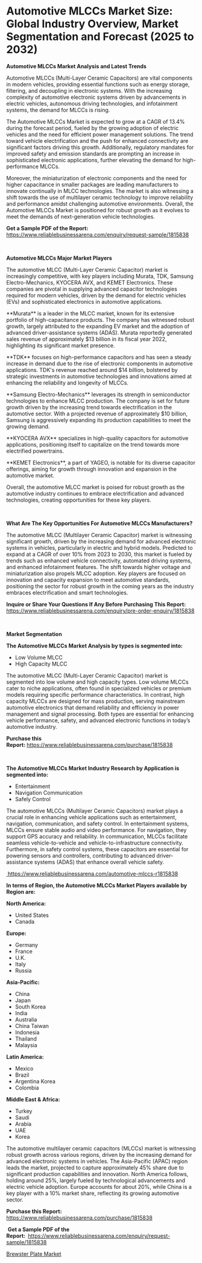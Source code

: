 <p><h1>Automotive MLCCs Market Size: Global Industry Overview, Market Segmentation and Forecast (2025 to 2032)</h1></p><p><strong>Automotive MLCCs Market Analysis and Latest Trends</strong></p>
<p><p>Automotive MLCCs (Multi-Layer Ceramic Capacitors) are vital components in modern vehicles, providing essential functions such as energy storage, filtering, and decoupling in electronic systems. With the increasing complexity of automotive electronic systems driven by advancements in electric vehicles, autonomous driving technologies, and infotainment systems, the demand for MLCCs is rising.</p><p>The Automotive MLCCs Market is expected to grow at a CAGR of 13.4% during the forecast period, fueled by the growing adoption of electric vehicles and the need for efficient power management solutions. The trend toward vehicle electrification and the push for enhanced connectivity are significant factors driving this growth. Additionally, regulatory mandates for improved safety and emission standards are prompting an increase in sophisticated electronic applications, further elevating the demand for high-performance MLCCs.</p><p>Moreover, the miniaturization of electronic components and the need for higher capacitance in smaller packages are leading manufacturers to innovate continually in MLCC technologies. The market is also witnessing a shift towards the use of multilayer ceramic technology to improve reliability and performance amidst challenging automotive environments. Overall, the Automotive MLCCs Market is positioned for robust growth as it evolves to meet the demands of next-generation vehicle technologies.</p></p>
<p><strong>Get a Sample PDF of the Report:&nbsp;</strong> <a href="https://www.reliablebusinessarena.com/enquiry/request-sample/1815838?utm_campaign=2444&utm_medium=2&utm_source=Github&utm_content=ia&utm_term=11022025&utm_id=automotive-mlccs">https://www.reliablebusinessarena.com/enquiry/request-sample/1815838</a></p>
<p>&nbsp;</p>
<p><strong>Automotive MLCCs Major Market Players</strong></p>
<p><p>The automotive MLCC (Multi-Layer Ceramic Capacitor) market is increasingly competitive, with key players including Murata, TDK, Samsung Electro-Mechanics, KYOCERA AVX, and KEMET Electronics. These companies are pivotal in supplying advanced capacitor technologies required for modern vehicles, driven by the demand for electric vehicles (EVs) and sophisticated electronics in automotive applications.</p><p>**Murata** is a leader in the MLCC market, known for its extensive portfolio of high-capacitance products. The company has witnessed robust growth, largely attributed to the expanding EV market and the adoption of advanced driver-assistance systems (ADAS). Murata reportedly generated sales revenue of approximately $13 billion in its fiscal year 2022, highlighting its significant market presence.</p><p>**TDK** focuses on high-performance capacitors and has seen a steady increase in demand due to the rise of electronic components in automotive applications. TDK's revenue reached around $14 billion, bolstered by strategic investments in automotive technologies and innovations aimed at enhancing the reliability and longevity of MLCCs.</p><p>**Samsung Electro-Mechanics** leverages its strength in semiconductor technologies to enhance MLCC production. The company is set for future growth driven by the increasing trend towards electrification in the automotive sector. With a projected revenue of approximately $10 billion, Samsung is aggressively expanding its production capabilities to meet the growing demand.</p><p>**KYOCERA AVX** specializes in high-quality capacitors for automotive applications, positioning itself to capitalize on the trend towards more electrified powertrains. </p><p>**KEMET Electronics**, a part of YAGEO, is notable for its diverse capacitor offerings, aiming for growth through innovation and expansion in the automotive market.</p><p>Overall, the automotive MLCC market is poised for robust growth as the automotive industry continues to embrace electrification and advanced technologies, creating opportunities for these key players.</p></p>
<p>&nbsp;</p>
<p><strong>What Are The Key Opportunities For Automotive MLCCs Manufacturers?</strong></p>
<p><p>The automotive MLCC (Multilayer Ceramic Capacitor) market is witnessing significant growth, driven by the increasing demand for advanced electronic systems in vehicles, particularly in electric and hybrid models. Predicted to expand at a CAGR of over 10% from 2023 to 2030, this market is fueled by trends such as enhanced vehicle connectivity, automated driving systems, and enhanced infotainment features. The shift towards higher voltage and miniaturization also propels MLCC adoption. Key players are focused on innovation and capacity expansion to meet automotive standards, positioning the sector for robust growth in the coming years as the industry embraces electrification and smart technologies.</p></p>
<p><strong>Inquire or Share Your Questions If Any Before Purchasing This Report:</strong> <a href="https://www.reliablebusinessarena.com/enquiry/pre-order-enquiry/1815838?utm_campaign=2444&utm_medium=2&utm_source=Github&utm_content=ia&utm_term=11022025&utm_id=automotive-mlccs">https://www.reliablebusinessarena.com/enquiry/pre-order-enquiry/1815838</a></p>
<p>&nbsp;</p>
<p><strong>Market Segmentation</strong></p>
<p><strong>The Automotive MLCCs Market Analysis by types is segmented into:</strong></p>
<p><ul><li>Low Volume MLCC</li><li>High Capacity MLCC</li></ul></p>
<p><p>The automotive MLCC (Multi-Layer Ceramic Capacitor) market is segmented into low volume and high capacity types. Low volume MLCCs cater to niche applications, often found in specialized vehicles or premium models requiring specific performance characteristics. In contrast, high capacity MLCCs are designed for mass production, serving mainstream automotive electronics that demand reliability and efficiency in power management and signal processing. Both types are essential for enhancing vehicle performance, safety, and advanced electronic functions in today’s automotive industry.</p></p>
<p><strong>Purchase this Report:&nbsp;</strong><a href="https://www.reliablebusinessarena.com/purchase/1815838?utm_campaign=2444&utm_medium=2&utm_source=Github&utm_content=ia&utm_term=11022025&utm_id=automotive-mlccs">https://www.reliablebusinessarena.com/purchase/1815838</a></p>
<p>&nbsp;</p>
<p><strong>The Automotive MLCCs Market Industry Research by Application is segmented into:</strong></p>
<p><ul><li>Entertainment</li><li>Navigation Communication</li><li>Safely Control</li></ul></p>
<p><p>The automotive MLCCs (Multilayer Ceramic Capacitors) market plays a crucial role in enhancing vehicle applications such as entertainment, navigation, communication, and safety control. In entertainment systems, MLCCs ensure stable audio and video performance. For navigation, they support GPS accuracy and reliability. In communication, MLCCs facilitate seamless vehicle-to-vehicle and vehicle-to-infrastructure connectivity. Furthermore, in safety control systems, these capacitors are essential for powering sensors and controllers, contributing to advanced driver-assistance systems (ADAS) that enhance overall vehicle safety.</p></p>
<p><a href="https://www.reliablebusinessarena.com/automotive-mlccs-r1815838?utm_campaign=2444&utm_medium=2&utm_source=Github&utm_content=ia&utm_term=11022025&utm_id=automotive-mlccs">&nbsp;https://www.reliablebusinessarena.com/automotive-mlccs-r1815838</a></p>
<p><strong>In terms of Region, the Automotive MLCCs Market Players available by Region are:</strong></p>
<p>
    <p> <strong> North America: </strong>
        <ul>
            <li>United States</li>
            <li>Canada</li>
        </ul>
        </p> 
    <p> <strong> Europe: </strong>
        <ul>
            <li>Germany</li>
            <li>France</li>
            <li>U.K.</li>
            <li>Italy</li>
            <li>Russia</li>
        </ul>
        </p> 
    <p> <strong> Asia-Pacific: </strong>
        <ul>
            <li>China</li>
            <li>Japan</li>
            <li>South Korea</li>
            <li>India</li>
            <li>Australia</li>
            <li>China Taiwan</li>
            <li>Indonesia</li>
            <li>Thailand</li>
            <li>Malaysia</li>
        </ul>
        </p> 
    <p> <strong> Latin America: </strong>
        <ul>
            <li>Mexico</li>
            <li>Brazil</li>
            <li>Argentina Korea</li>
            <li>Colombia</li>
        </ul>
        </p> 
    <p> <strong> Middle East & Africa: </strong>
        <ul>
            <li>Turkey</li>
            <li>Saudi</li>
            <li>Arabia</li>
            <li>UAE</li>
            <li>Korea</li>
        </ul>
    </p>
    </p>
<p><p>The automotive multilayer ceramic capacitors (MLCCs) market is witnessing robust growth across various regions, driven by the increasing demand for advanced electronic systems in vehicles. The Asia-Pacific (APAC) region leads the market, projected to capture approximately 45% share due to significant production capabilities and innovation. North America follows, holding around 25%, largely fueled by technological advancements and electric vehicle adoption. Europe accounts for about 20%, while China is a key player with a 10% market share, reflecting its growing automotive sector.</p></p>
<p><strong>Purchase this Report: </strong><a href="https://www.reliablebusinessarena.com/purchase/1815838?utm_campaign=2444&utm_medium=2&utm_source=Github&utm_content=ia&utm_term=11022025&utm_id=automotive-mlccs">https://www.reliablebusinessarena.com/purchase/1815838</a></p>
<p>&nbsp;<strong>Get a Sample PDF of the Report:&nbsp;&nbsp;</strong><a href="https://www.reliablebusinessarena.com/enquiry/request-sample/1815838?utm_campaign=2444&utm_medium=2&utm_source=Github&utm_content=ia&utm_term=11022025&utm_id=automotive-mlccs">https://www.reliablebusinessarena.com/enquiry/request-sample/1815838</a></p>
<p><strong></strong></p>
<p><p><a href="https://github.com/jamastodola515/Market-Research-Report-List-1/blob/main/brewster-plate-market.md?utm_campaign=2444&utm_medium=2&utm_source=Github&utm_content=ia&utm_term=11022025&utm_id=automotive-mlccs">Brewster Plate Market</a></p></p>